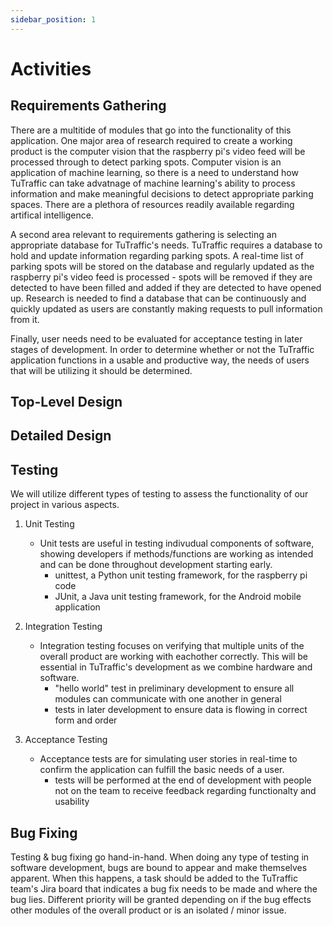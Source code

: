 ```yaml
---
sidebar_position: 1
---
```


# Activities

## Requirements Gathering

There are a multitide of modules that go into the functionality of this application. One major area of research required to create a working product is the computer vision that the raspberry pi's video feed will be processed through to detect parking spots. Computer vision is an application of machine learning, so there is a need to understand how TuTraffic can take advatnage of machine learning's ability to process information and make meaningful decisions to detect appropriate parking spaces. There are a plethora of resources readily available regarding artifical intelligence.

A second area relevant to requirements gathering is selecting an appropriate database for TuTraffic's needs. TuTraffic requires a database to hold and update information regarding parking spots. A real-time list of parking spots will be stored on the database and regularly updated as the raspberry pi's video feed is processed - spots will be removed if they are detected to have been filled and added if they are detected to have opened up. Research is needed to find a database that can be continuously and quickly updated as users are constantly making requests to pull information from it.

Finally, user needs need to be evaluated for acceptance testing in later stages of development. In order to determine whether or not the TuTraffic application functions in a usable and productive way, the needs of users that will be utilizing it should be determined. 

## Top-Level Design

## Detailed Design

## Testing

We will utilize different types of testing to assess the functionality of our project in various aspects.

1. Unit Testing
    - Unit tests are useful in testing indivudual components of software, showing developers if methods/functions are working as intended and can be done throughout development starting early.
        - unittest, a Python unit testing framework, for the raspberry pi code
        - JUnit, a Java unit testing framework, for the Android mobile application 

2. Integration Testing
    - Integration testing focuses on verifying that multiple units of the overall product are working with eachother correctly. This will be essential in TuTraffic's development as we combine hardware and software.
        - "hello world" test in preliminary development to ensure all modules can communicate with one another in general
        - tests in later development to ensure data is flowing in correct form and order

3. Acceptance Testing
    - Acceptance tests are for simulating user stories in real-time to confirm the application can fulfill the basic needs of a user.
        - tests will be performed at the end of development with people not on the team to receive feedback regarding functionalty and usability


## Bug Fixing

Testing & bug fixing go hand-in-hand. When doing any type of testing in software development, bugs are bound to appear and make themselves apparent. When this happens, a task should be added to the TuTraffic team's Jira board that indicates a bug fix needs to be made and where the bug lies. Different priority will be granted depending on if the bug effects other modules of the overall product or is an isolated / minor issue.